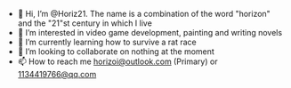 - 👋 Hi, I’m @Horiz21. The name is a combination of the word "horizon" and the "21"st century in which I live
- 👀 I’m interested in video game development, painting and writing novels
- 🌱 I’m currently learning how to survive a rat race
- 💞️ I’m looking to collaborate on nothing at the moment
- 📫 How to reach me horizoi@outlook.com (Primary) or 1134419766@qq.com

<!---
Horiz21/Horiz21 is a ✨ special ✨ repository because its `README.md` (this file) appears on your GitHub profile.
You can click the Preview link to take a look at your changes.
--->
